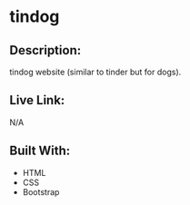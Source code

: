 # tindog
## Description:  
tindog website (similar to tinder but for dogs).

## Live Link:  
N/A

## Built With:
* HTML
* CSS
* Bootstrap


